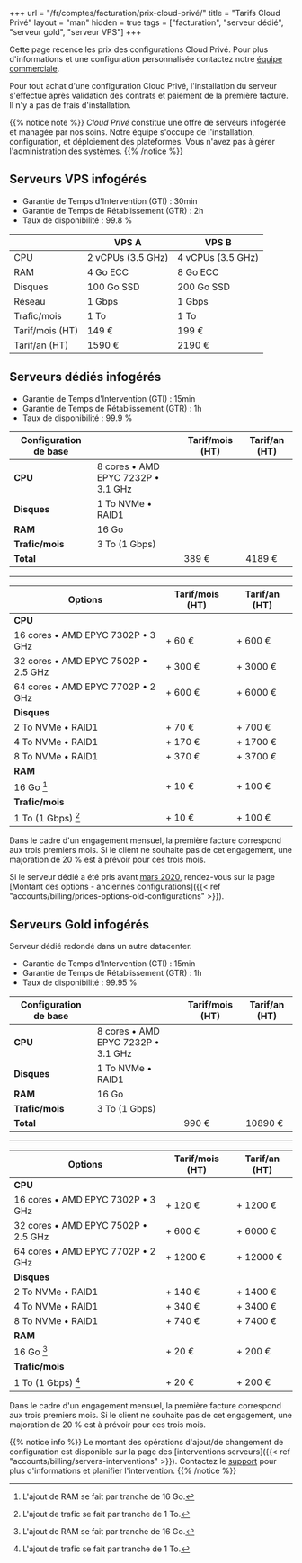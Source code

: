 +++
url = "/fr/comptes/facturation/prix-cloud-privé/"
title = "Tarifs Cloud Privé"
layout = "man"
hidden = true
tags = ["facturation", "serveur dédié", "serveur gold", "serveur VPS"]
+++

Cette page recence les prix des configurations Cloud Privé. Pour plus d'informations et une configuration personnalisée contactez notre [équipe commerciale](https://www.alwaysdata.com/fr/catalyst/).

Pour tout achat d'une configuration Cloud Privé, l'installation du serveur s'effectue après validation des contrats et paiement de la première facture. Il n'y a pas de frais d'installation.

{{% notice note %}}
*Cloud Privé* constitue une offre de serveurs infogérée et managée par nos soins. Notre équipe s'occupe de l'installation, configuration, et déploiement des plateformes. Vous n'avez pas à gérer l'administration des systèmes.
{{% /notice %}}

## Serveurs VPS infogérés

* Garantie de Temps d'Intervention (GTI) : 30min
* Garantie de Temps de Rétablissement (GTR) : 2h
* Taux de disponibilité : 99.8 %


|                 | VPS A             | VPS B             |
| --------------- | ----------------- | ----------------- |
| CPU             | 2 vCPUs (3.5 GHz) | 4 vCPUs (3.5 GHz) |
| RAM             | 4 Go ECC          | 8 Go ECC          |
| Disques         | 100 Go SSD        | 200 Go SSD        |
| Réseau          | 1 Gbps            | 1 Gbps            |
| Trafic/mois     | 1 To              | 1 To              |
| Tarif/mois (HT) | 149 €             | 199 €             |
| Tarif/an (HT)   | 1590 €            | 2190 €            |

## Serveurs dédiés infogérés

* Garantie de Temps d'Intervention (GTI) : 15min
* Garantie de Temps de Rétablissement (GTR) : 1h
* Taux de disponibilité : 99.9 %

| Configuration de base |                                    | Tarif/mois (HT) | Tarif/an (HT) |
| --------------------- | ---------------------------------- | --------------- | ------------- |
| **CPU**               | 8 cores • AMD EPYC 7232P • 3.1 GHz |                 |               |
| **Disques**           | 1 To NVMe • RAID1                  |                 |               |
| **RAM**               | 16 Go                              |                 |               |
| **Trafic/mois**       | 3 To (1 Gbps)                      |                 |               |
| **Total**             |                                    | 389 €           | 4189 €        |

---

| Options                             | Tarif/mois (HT) | Tarif/an (HT) |
| ----------------------------------- | --------------- | ------------- |
| **CPU**                             |                 |               |
| 16 cores • AMD EPYC 7302P • 3 GHz   | + 60 €          | + 600 €       |
| 32 cores • AMD EPYC 7502P • 2.5 GHz | + 300 €         | + 3000 €      |
| 64 cores • AMD EPYC 7702P • 2 GHz   | + 600 €         | + 6000 €      |
| **Disques**                         |                 |               |
| 2 To NVMe • RAID1                   | + 70 €          | + 700 €       |
| 4 To NVMe • RAID1                   | + 170 €         | + 1700 €      |
| 8 To NVMe • RAID1                   | + 370 €         | + 3700 €      |
| **RAM**                             |                 |               |
| 16 Go [^1]                          | + 10 €          | + 100 €       |
| **Trafic/mois**                     |                 |               |
| 1 To (1 Gbps) [^2]                  | + 10 €          | + 100 €       |

Dans le cadre d'un engagement mensuel, la première facture correspond aux trois premiers mois. Si le client ne souhaite pas de cet engagement, une majoration de 20 % est à prévoir pour ces trois mois.

Si le serveur dédié a été pris avant [mars 2020](https://blog.alwaysdata.com/fr/2020/03/03/harderware-better-faster-stronger/), rendez-vous sur la page [Montant des options - anciennes configurations]({{< ref "accounts/billing/prices-options-old-configurations" >}}).

## Serveurs Gold infogérés

Serveur dédié redondé dans un autre datacenter.

* Garantie de Temps d'Intervention (GTI) : 15min
* Garantie de Temps de Rétablissement (GTR) : 1h
* Taux de disponibilité : 99.95 %

| Configuration de base |                                    | Tarif/mois (HT) | Tarif/an (HT) |
| --------------------- | ---------------------------------- | --------------- | ------------- |
| **CPU**               | 8 cores • AMD EPYC 7232P • 3.1 GHz |                 |               |
| **Disques**           | 1 To NVMe • RAID1                  |                 |               |
| **RAM**               | 16 Go                              |                 |               |
| **Trafic/mois**       | 3 To (1 Gbps)                      |                 |               |
| **Total**             |                                    | 990 €           | 10890 €       |

---

| Options                             | Tarif/mois (HT) | Tarif/an (HT) |
| ----------------------------------- | --------------- | ------------- |
| **CPU**                             |                 |               |
| 16 cores • AMD EPYC 7302P • 3 GHz   | + 120 €         | + 1200 €      |
| 32 cores • AMD EPYC 7502P • 2.5 GHz | + 600 €         | + 6000 €      |
| 64 cores • AMD EPYC 7702P • 2 GHz   | + 1200 €        | + 12000 €     |
| **Disques**                         |                 |               |
| 2 To NVMe • RAID1                   | + 140 €         | + 1400 €      |
| 4 To NVMe • RAID1                   | + 340 €         | + 3400 €      |
| 8 To NVMe • RAID1                   | + 740 €         | + 7400 €      |
| **RAM**                             |                 |               |
| 16 Go [^1]                          | + 20 €          | + 200 €       |
| **Trafic/mois**                     |                 |               |
| 1 To (1 Gbps) [^2]                  | + 20 €          | + 200 €       |

Dans le cadre d'un engagement mensuel, la première facture correspond aux trois premiers mois. Si le client ne souhaite pas de cet engagement, une majoration de 20 % est à prévoir pour ces trois mois.

{{% notice info %}}
Le montant des opérations d'ajout/de changement de configuration est disponible sur la page des [interventions serveurs]({{< ref "accounts/billing/servers-interventions" >}}). Contactez le [support](https://admin.alwaysdata.com/support/add/) pour plus d'informations et planifier l'intervention.
{{% /notice %}}

[^1]: L'ajout de RAM se fait par tranche de 16 Go.
[^2]: L'ajout de trafic se fait par tranche de 1 To.
